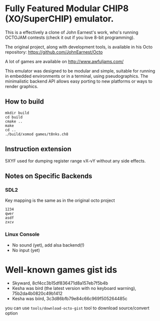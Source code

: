 # Fully Featured Modular CHIP8 (XO/SuperCHIP) emulator.

This is a effectively a clone of John Earnest's work, who's running OCTOJAM contests (check it out if you love 8-bit programming). 

The original project, along with development tools, is available in his Octo repository:
https://github.com/JohnEarnest/Octo

A lot of games are available on http://www.awfuljams.com/

This emulator was designed to be modular and simple, suitable for running in embedded environments or in a terminal, using pseudographics.
The minimalistic backend API allows easy porting to new platforms or ways to render graphics. 

## How to build

```
mkdir build
cd build
cmake ..
make
cd ..
./build/xomod games/t8nks.ch8
```

## Instruction extension

5XYF used for dumping register range vX-vY without any side effects.

## Notes on Specific Backends

### SDL2

Key mapping is the same as in the original octo project

```
1234
qwer
asdf
zxcv
```

### Linux Console

* No sound (yet), add alsa backend(!)
* No input (yet)

# Well-known games gist ids

* Skyward, 8cf4cc3b15df836471d8a157eb7f5b4b
* Kesha was bird (the latest version with no keyboard warning), 75b2da4b0820c49b1412
* Kesha was biird, 3c3d86bfb79e84c66c969f505264485c

you can use ```tools/download-octo-gist``` tool to download source/convert option

